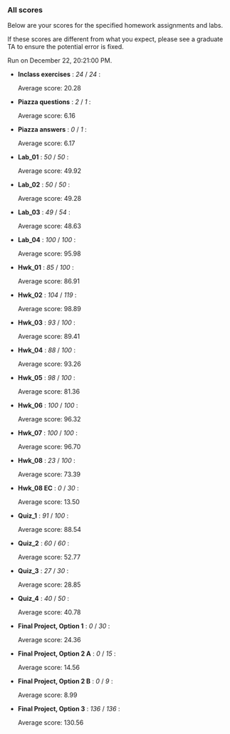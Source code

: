 ### All scores

Below are your scores for the specified homework assignments and labs.

If these scores are different from what you expect, please see a graduate TA to ensure the potential error is fixed.

Run on December 22, 20:21:00 PM.

+ **Inclass exercises** : _24_  / _24_ : 

  Average score: 20.28



+ **Piazza questions** : _2_  / _1_ : 

  Average score: 6.16



+ **Piazza answers** : _0_  / _1_ : 

  Average score: 6.17



+ **Lab_01** : _50_  / _50_ : 

  Average score: 49.92



+ **Lab_02** : _50_  / _50_ : 

  Average score: 49.28



+ **Lab_03** : _49_  / _54_ : 

  Average score: 48.63



+ **Lab_04** : _100_  / _100_ : 

  Average score: 95.98



+ **Hwk_01** : _85_  / _100_ : 

  Average score: 86.91



+ **Hwk_02** : _104_  / _119_ : 

  Average score: 98.89



+ **Hwk_03** : _93_  / _100_ : 

  Average score: 89.41



+ **Hwk_04** : _88_  / _100_ : 

  Average score: 93.26



+ **Hwk_05** : _98_  / _100_ : 

  Average score: 81.36



+ **Hwk_06** : _100_  / _100_ : 

  Average score: 96.32



+ **Hwk_07** : _100_  / _100_ : 

  Average score: 96.70



+ **Hwk_08** : _23_  / _100_ : 

  Average score: 73.39



+ **Hwk_08 EC** : _0_  / _30_ : 

  Average score: 13.50



+ **Quiz_1** : _91_  / _100_ : 

  Average score: 88.54



+ **Quiz_2** : _60_  / _60_ : 

  Average score: 52.77



+ **Quiz_3** : _27_  / _30_ : 

  Average score: 28.85



+ **Quiz_4** : _40_  / _50_ : 

  Average score: 40.78



+ **Final Project, Option 1** : _0_  / _30_ : 

  Average score: 24.36



+ **Final Project, Option 2 A** : _0_  / _15_ : 

  Average score: 14.56



+ **Final Project, Option 2 B** : _0_  / _9_ : 

  Average score: 8.99



+ **Final Project, Option 3** : _136_  / _136_ : 

  Average score: 130.56



